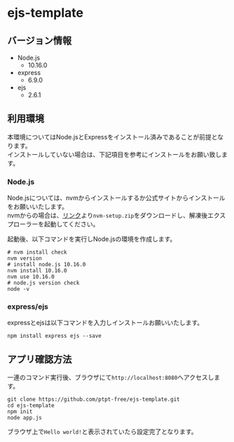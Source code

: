 # ejs-template
## バージョン情報
- Node.js
  - 10.16.0
- express
  - 6.9.0
- ejs
  - 2.6.1

## 利用環境
本環境についてはNode.jsとExpressをインストール済みであることが前提となります。  
インストールしていない場合は、下記項目を参考にインストールをお願い致します。  

### Node.js
Node.jsについては、nvmからインストールするか公式サイトからインストールをお願いいたします。  
nvmからの場合は、[リンク](https://github.com/coreybutler/nvm-windows/releases)より`nvm-setup.zip`をダウンロードし、解凍後エクスプローラーを起動してください。  

起動後、以下コマンドを実行しNode.jsの環境を作成します。
```
# nvm install check
nvm version
# install node.js 10.16.0
nvm install 10.16.0
nvm use 10.16.0
# node.js version check
node -v
```

### express/ejs
expressとejsは以下コマンドを入力しインストールお願いいたします。
```
npm install express ejs --save
```

## アプリ確認方法
一連のコマンド実行後、ブラウザにて`http://localhost:8080`へアクセスします。
```
git clone https://github.com/ptpt-free/ejs-template.git
cd ejs-template
npm init
node app.js
```
ブラウザ上で`Hello world!`と表示されていたら設定完了となります。


